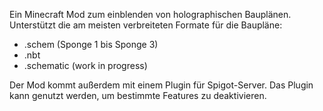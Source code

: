 Ein Minecraft Mod zum einblenden von holographischen Bauplänen.
Unterstützt die am meisten verbreiteten Formate für die Baupläne:
- .schem (Sponge 1 bis Sponge 3)
- .nbt
- .schematic (work in progress)

Der Mod kommt außerdem mit einem Plugin für Spigot-Server.
Das Plugin kann genutzt werden, um bestimmte Features zu deaktivieren.
